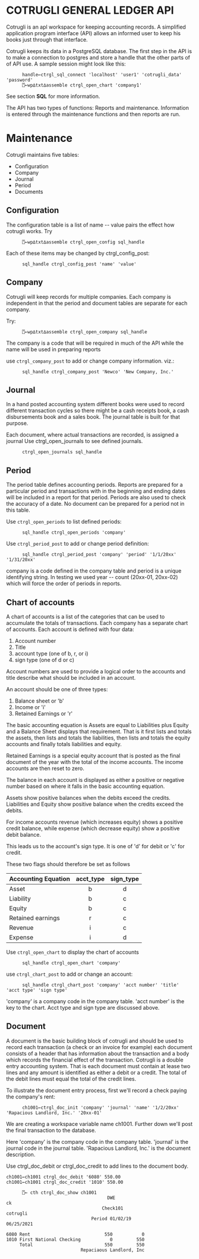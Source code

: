 COTRUGLI GENERAL LEDGER API
===========================

Cotrugli is an apl workspace for keeping accounting records. A
simplified application program interface (API) allows an informed user
to keep his books just through that interface.

Cotrugli keeps its data in a PostgreSQL database.  The first step in
the API is to make a connection to postgres and store a handle that
the other parts of of API use. A sample session might look like this:

```
      handle←ctrgl_sql_connect 'localhost' 'user1' 'cotrugli_data' 'password'
	  ⍞←wp∆txt∆assemble ctrgl_open_chart 'company1'
```
See section **SQL** for more information.

The API has two types of functions: Reports and maintenance.
Information is entered through the maintenance functions and then
reports are run.

Maintenance
==========

Cotrugli maintains five tables:

  * Configuration
  * Company
  * Journal
  * Period
  * Documents
  
Configuration
-------------

The configuration table is a list of name -- value pairs the effect
how cotrugli works. Try

```      ⍞←wp∆txt∆assemble ctrgl_open_config sql_handle```

Each of these items may be changed by ctrgl_config_post:

```      sql_handle ctrgl_config_post 'name' 'value'```

Company
-------

Cotrugli will keep records for multiple companies. Each company is
independent in that the period and document tables are separate for
each company.

Try:

```      ⍞←wp∆txt∆assemble ctrgl_open_company sql_handle```

The company is a code that will be required in much of the API while
the name will be used in preparing reports

use `ctrgl_company_post` to add or change company information. viz.:

```      sql_handle ctrgl_company_post 'Newco' 'New Company, Inc.'```

Journal
-------

In a hand posted accounting system different books were used to
record different transaction cycles so there might be a cash receipts
book, a cash disbursements book and a sales book. The journal table is
built for that purpose.

Each document, where actual transactions are recorded, is assigned a
journal Use ctrgl_open_journals to see defined journals.

```      ctrgl_open_journals sql_handle```

Period
------

The period table defines accounting periods.  Reports are prepared for
a particular period and transactions with in the beginning and ending
dates will be included in a report for that period.  Periods are also
used to check the accuracy of a date.  No document can be prepared for
a period not in this table. 

Use `ctrgl_open_periods` to list defined periods:

```      sql_handle ctrgl_open_periods 'company'```

Use `ctrgl_period_post` to add or change period definition:

```      sql_handle ctrgl_period_post 'company' 'period' '1/1/20xx' '1/31/20xx'```

company is a code defined in the company table and period is a unique
identifying string.  In testing we used year -- count (20xx-01, 20xx-02)
which will force the order of periods in reports.

Chart of accounts
-----------------

A chart of accounts is a list of the categories that can be used to
accumulate the totals of transactions. Each company has a separate
chart of accounts.  Each account is defined with four data:

 1. Account number
 2. Title
 3. account type (one of b, r, or i)
 4. sign type (one of d or c)
 
Account numbers are used to provide a logical order to the accounts
and title describe what should be included in an account.  

An account should be one of three types:

 1. Balance sheet or 'b'
 2. Income or 'i'
 3. Retained Earnings or 'r'
 
The basic accounting equation is Assets are equal to Liabilities plus
Equity and a Balance Sheet displays that requirement.  That is it
first lists and totals the assets, then lists and totals the
liabilities, then lists and totals the equity accounts and finally
totals liabilities and equity. 

Retained Earnings is a special equity account that is posted as the
final document of the year with the total of the income accounts.  The
income accounts are then reset to zero. 

The balance in each account is displayed as either a positive or
negative number based on where it falls in the basic accounting
equation.

Assets show positive balances when the debits exceed the credits.
Liabilities and Equity show positive balance when the credits exceed
the debits.

For income accounts revenue (which increases equity) shows a positive
credit balance, while expense (which decrease equity) show a positive
debit balance.

This leads us to the account's sign type. It is one of 'd' for debit
or 'c' for credit.

These two flags should therefore be set as follows 

|Accounting Equation | acct_type | sign_type |
| --- | :-: | :-: |
|Asset               | b         | d         |
|Liability           | b         | c         |
|Equity              | b         | c         |
|Retained earnings   | r         | c         |
|Revenue             | i         | c         |
|Expense             | i         | d         |

Use `ctrgl_open_chart` to display the chart of accounts

```      sql_handle ctrgl_open_chart 'company'```

use `ctrgl_chart_post` to add or change an account:

```      sql_handle ctrgl_chart_post 'company' 'acct number' 'title' 'acct type' 'sign type'```

'company' is a company code in the company table.  'acct number' is
the key to the chart.  Acct type and sign type are discussed above.

Document
--------

A document is the basic building block of cotrugli and should be used
to record each transaction (a check or an invoice for example) each
document consists of a header that has information about the
transaction and a body which records the financial effect of the
transaction. Cotrugli is a double entry accounting system.  That is
each document must contain at lease two lines and any amount is
identified as either a debit or a credit.  The total of the debit
lines must equal the total of the credit lines.

To illustrate the document entry process, first we'll record a check
paying the company's rent:

```      ch1001←ctrgl_doc_init 'company' 'journal' 'name' '1/2/20xx' 'Rapacious Landlord, Inc.' '20xx-01'```

We are creating a workspace variable name ch1001. Further down we'll
post the final transaction to the database. 

Here 'company' is the company code in the company table. 'journal' is
the journal code in the journal table. 'Rapacious Landlord, Inc.' is
the document description.

Use ctrgl_doc_debit or ctrgl_doc_credit to add lines to the document
body.

```
ch1001←ch1001 ctrgl_doc_debit '6080' 550.00
ch1001←ch1001 ctrgl_doc_credit '1010' 550.00
```
```
      ⍞← cth ctrgl_doc_show ch1001
                                      DWE                                    ck
                                    Check101                            cotrugli
                                Period 01/02/19                      06/25/2021

6080 Rent                            550           0
1010 First National Checking           0         550
     Total                           550         550
                            Repaciaous Landlord, Inc                            
```
